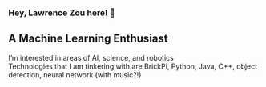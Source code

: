 ### Hey, Lawrence Zou here! 👋

## A Machine Learning Enthusiast 

I’m interested in areas of AI, science, and robotics \
Technologies that I am tinkering with are BrickPi, Python, Java, C++, object detection, neural network (with music?!)



<!--
**BrightLaw9/BrightLaw9** is a ✨ _special_ ✨ repository because its `README.md` (this file) appears on your GitHub profile.

Here are some ideas to get you started:

- 🔭 I’m currently working on ...
- 🌱 I’m currently learning ...
- 👯 I’m looking to collaborate on ...
- 🤔 I’m looking for help with ...
- 💬 Ask me about ...
- 📫 How to reach me: ...
- 😄 Pronouns: ...
- ⚡ Fun fact: ...
-->
